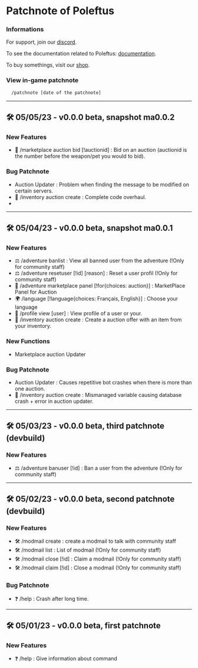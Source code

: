 # Patchnote of Poleftus

### Informations

For support, join our [discord](https://discord.gg/CrQ7UTN8am).

To see the documentation related to Poleftus: [documentation](https://github.com/PoNexiOFF/Poleftus-Information/blob/main/documentation.md).

To buy somethings, visit our [shop](https://ponexi.mysellix.io/).

### View in-game patchnote

```bash
  /patchnote [date of the patchnote]
```
---

## 🛠 05/05/23 - v0.0.0 beta, snapshot ma0.0.2

### New Features

* 🛒 /marketplace auction bid [!auctionid]  : Bid on an auction (auctionid is the number before the weapon/pet you would to bid).

### Bug Patchnote

* Auction Updater : Problem when finding the message to be modified on certain servers.
* 🧭 /inventory auction create : Complete code overhaul.
* 

---

## 🛠 05/04/23 - v0.0.0 beta, snapshot ma0.0.1

### New Features

* ⚖️ /adventure banlist  : View all banned user from the adventure (!Only for community staff)
* ⚖️ /adventure resetuser [!id] [reason]  : Reset a user profil (!Only for community staff)
* 🛒 /adventure marketplace panel [!for{choices: auction}] : MarketPlace Panel for Auction
* 🌍 /language [!language{choices: Français, English}] : Choose your language
* 🧭 /profile view [user] : View profile of a user or your.
* 🧭 /inventory auction create : Create a auction offer with an item from your inventory.

### New Functions

* Marketplace auction Updater

### Bug Patchnote

* Auction Updater : Causes repetitive bot crashes when there is more than one auction.
* 🧭 /inventory auction create : Mismanaged variable causing database crash + error in auction updater.

---

## 🛠 05/03/23 - v0.0.0 beta, third patchnote (devbuild)

### New Features

* ⚖️ /adventure banuser [!id] : Ban a user from the adventure (!Only for community staff)

---

## 🛠 05/02/23 - v0.0.0 beta, second patchnote (devbuild)

### New Features

* 🛠️ /modmail create : create a modmail to talk with community staff
* 🛠️ /modmail list : List of modmail (!Only for community staff)
* 🛠️ /modmail close [!id] : Claim a modmail (!Only for community staff)
* 🛠️ /modmail claim [!id] : Close a modmail (!Only for community staff)

### Bug Patchnote 
* ❓ /help : Crash after long time.

---

## 🛠 05/01/23 - v0.0.0 beta, first patchnote

### New Features

* ❓ /help : Give information about command
